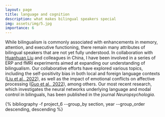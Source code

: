 ```yaml
---
layout: page
title: language and cognition
description: what makes bilingual speakers special
img: assets/img/5.jpg
importance: 6
---
```


While bilingualism is commonly associated with enhancements in memory, attention, and executive functioning, there remain many attributes of bilingual speakers that are not yet fully understood. In collaboration with [Huanhuan Liu](https://www.researchgate.net/profile/Huanhuan-Liu-3) and colleagues in China, I have been involved in a series of ERP and fMRI experiments aimed at expanding our understanding of bilingualism. Our collaborative efforts have explored various topics, including the self-positivity bias in both local and foreign language contexts ([Liu et al., 2022](https://doi.org/10.1111/psyp.14145)), as well as the impact of emotional conflicts on affective processing ([Guo et al., 2022](https://doi.org/10.1007/s11571-022-09790-6)), among others. Our most recent research, which investigates the neural networks underlying language and modal control in bilinguals, has been published in the journal <i>Neuropsychologia</i>.

<div class="publications">

{% bibliography -f project_6 --group_by section, year --group_order descending, descending %}

</div>